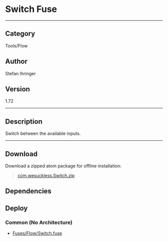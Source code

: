 # Switch Fuse
___

## Category
Tools/Flow

## Author
Stefan Ihringer

## Version
1.72

___

## Description
Switch between the available inputs.

___

## Download

Download a zipped atom package for offline installation:
> [com.wesuckless.Switch.zip](https://gitlab.com/WeSuckLess/Reactor/-/archive/master/Reactor-master.zip?path=Atoms/com.wesuckless.Switch)  

## Dependencies

## Deploy

### Common (No Architecture)

<ul>
<li><a href="https://gitlab.com/WeSuckLess/Reactor/-/blob/master/Atoms/com.wesuckless.Switch/Fuses/Flow/Switch.fuse?ref_type=heads">Fuses/Flow/Switch.fuse</a></li>
</ul>

